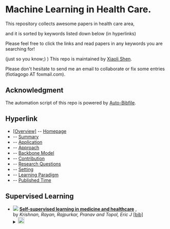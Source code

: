# Machine Learning in Health Care. 
This repository collects awesome papers in health care area, 

and it is sorted by keywords listed down below (in hyperlinks) 

Please feel free to click the links and read papers in any keywords you are searching for! 

(just so you know;) ) This repo is maintained by [Xiaoli Shen](https://github.com/fiotiagoo). 

Please don't hesitate to send me an email to collaborate or fix some entries (fiotiagogo AT foxmail.com). 

## Acknowledgment 
The automation script of this repo is powered by [Auto-Bibfile](https://github.com/wutong8023/Auto-Bibfile.git).

## Hyperlink 
- [[Overview]](https://github.com/fiotiagoo/Machine-Learning-in-Health-Care/tree/main/Health-Care/README.md) -- [Homepage](https://github.com/fiotiagoo/Machine-Learning-in-Health-Care/tree/main/Health-Care/README.md)
-  -- [Summary](https://github.com/fiotiagoo/Machine-Learning-in-Health-Care/tree/main/Health-Care//./)
-  -- [Application](https://github.com/fiotiagoo/Machine-Learning-in-Health-Care/tree/main/Health-Care//application)
-  -- [Approach](https://github.com/fiotiagoo/Machine-Learning-in-Health-Care/tree/main/Health-Care//approach)
-  -- [Backbone Model](https://github.com/fiotiagoo/Machine-Learning-in-Health-Care/tree/main/Health-Care//backbone_model)
-  -- [Contribution](https://github.com/fiotiagoo/Machine-Learning-in-Health-Care/tree/main/Health-Care//contribution)
-  -- [Research Questions](https://github.com/fiotiagoo/Machine-Learning-in-Health-Care/tree/main/Health-Care//research_question)
-  -- [Setting](https://github.com/fiotiagoo/Machine-Learning-in-Health-Care/tree/main/Health-Care//setting)
-  -- [ Learning Paradigm](https://github.com/fiotiagoo/Machine-Learning-in-Health-Care/tree/main/Health-Care//supervision)
-  -- [Published Time](https://github.com/fiotiagoo/Machine-Learning-in-Health-Care/tree/main/Health-Care//time)

## Supervised Learning

- [![](https://img.shields.io/badge/Nature_Biomedical_Engineering-2022-blue)]() [**Self-supervised learning in medicine and healthcare**]() , <br> by *Krishnan, Rayan, Rajpurkar, Pranav and Topol, Eric J* [[bib]](https://github.com/fiotiagoo/Machine-Learning-in-Health-Care/tree/main/Health-Care/./bibtex.bib#L63-L78)<br> </details><details><summary><img src=https://github.com/fiotiagoo/Machine-Learning-in-Health-Care/tree/main/Health-Care/scripts/svg/copy_icon.png height="20"></summary><pre>```krishnan2022self```